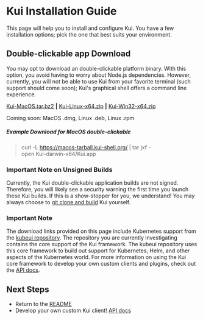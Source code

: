 # Kui Installation Guide

This page will help you to install and configure Kui. You have a few
installation options; pick the one that best suits your environment.

## Double-clickable app Download

You may opt to download an double-clickable platform binary. With this
option, you avoid having to worry about Node.js dependencies.
However, currently, you will not be able to use Kui from your favorite
terminal (such support should come soon); Kui's graphical shell offers
a command line experience.

[Kui-MacOS.tar.bz2](https://macos-tarball.kui-shell.org) **|** [Kui-Linux-x64.zip](https://linux-zip.kui-shell.org) **|** [Kui-Win32-x64.zip](https://win32-zip.kui-shell.org)

Coming soon: MacOS .dmg, Linux .deb, Linux .rpm

##### Example Download for MacOS double-clickable

> curl -L https://macos-tarball.kui-shell.org/ | tar jxf -  
> open Kui-darwin-x64/Kui.app

### Important Note on Unsigned Builds

Currently, the Kui double-clickable application builds are not
signed. Therefore, you will likely see a security warning the first
time you launch these Kui builds. If this is a show-stopper for you,
we understand! You may always choose to [git clone and
build](./dev/README.md) Kui yourself.

### Important Note

The download links provided on this page include Kubernetes support
from the [kubeui repository](https://github.com/kui-shell/plugin-kubeui).
The repository you are currently investigating contains the core
support of the Kui framework. The kubeui repository uses this core
framework to build out support for Kubernetes, Helm, and other aspects
of the Kubernetes world. For more information on using the Kui core
framework to develop your own custom clients and plugins, check out the
[API docs](https://apidocs.kui-shell.org/).

## Next Steps

- Return to the [README](../README.md)
- Develop your own custom Kui client! [API docs](https://apidocs.kui-shell.org/)
